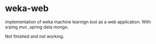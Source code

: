 weka-web
========
implementation of weka machine learnign tool as a web application.
With srping mvc ,spring data mongo.

Not finished and not working.
